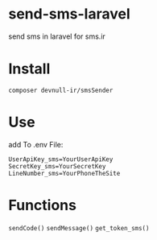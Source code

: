 # send-sms-laravel
send sms in laravel for sms.ir

# Install
`composer devnull-ir/smsSender`

# Use 
add To .env File:
```env
UserApiKey_sms=YourUserApiKey
SecretKey_sms=YourSecretKey
LineNumber_sms=YourPhoneTheSite
```
# Functions

`sendCode()`
`sendMessage()`
`get_token_sms()`
